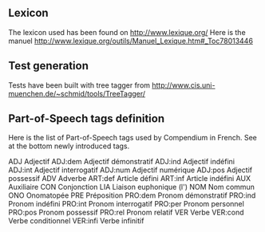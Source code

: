 ## Lexicon

The lexicon used has been found on http://www.lexique.org/
Here is the manuel http://www.lexique.org/outils/Manuel_Lexique.htm#_Toc78013446

## Test generation

Tests have been built with tree tagger from http://www.cis.uni-muenchen.de/~schmid/tools/TreeTagger/


## Part-of-Speech tags definition

Here is the list of Part-of-Speech tags used by Compendium in French.
See at the bottom newly introduced tags.

ADJ						Adjectif
ADJ:dem					Adjectif démonstratif
ADJ:ind					Adjectif indéfini
ADJ:int					Adjectif interrogatif
ADJ:num					Adjectif numérique
ADJ:pos					Adjectif possessif
ADV						Adverbe
ART:def					Article défini
ART:inf					Article indéfini
AUX						Auxiliaire
CON						Conjonction
LIA						Liaison euphonique (l')
NOM						Nom commun
ONO						Onomatopée
PRE						Préposition
PRO:dem					Pronom démonstratif
PRO:ind					Pronom indéfini
PRO:int					Pronom interrogatif
PRO:per					Pronom personnel
PRO:pos					Pronom possessif
PRO:rel					Pronom relatif
VER						Verbe
VER:cond				Verbe conditionnel
VER:infi				Verbe infinitif

